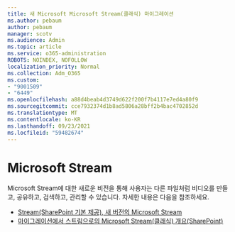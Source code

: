 ```yaml
---
title: 새 Microsoft Microsoft Stream(클래식) 마이그레이션
ms.author: pebaum
author: pebaum
manager: scotv
ms.audience: Admin
ms.topic: article
ms.service: o365-administration
ROBOTS: NOINDEX, NOFOLLOW
localization_priority: Normal
ms.collection: Adm_O365
ms.custom:
- "9001509"
- "6449"
ms.openlocfilehash: a88d4beab4d3749d622f200f7b4117e7ed4a80f9
ms.sourcegitcommit: cce7932374d1b8ad5806a28bff2b4bac4702852d
ms.translationtype: MT
ms.contentlocale: ko-KR
ms.lasthandoff: 09/23/2021
ms.locfileid: "59482674"
---
```

# <a name="microsoft-stream"></a>Microsoft Stream

Microsoft Stream에 대한 새로운 비전을 통해 사용자는 다른 파일처럼 비디오를 만들고, 공유하고, 검색하고, 관리할 수 있습니다. 자세한 내용은 다음을 참조하세요.

- [Stream(SharePoint 기본 제공), 새 버전의 Microsoft Stream](https://docs.microsoft.com/stream/streamnew/new-stream)
- [마이그레이션에서 스트림으로의 Microsoft Stream(클래식) 개요(SharePoint)](https://docs.microsoft.com/stream/streamnew/stream-classic-to-new-migration-overview)